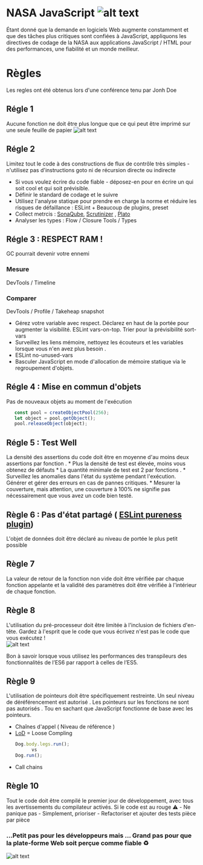 
# NASA JavaScript     ![alt text](https://www.nasa.gov/sites/all/themes/custom/nasatwo/images/nasa-logo.svg)
  Étant donné que la demande en logiciels Web augmente constamment et que des tâches plus critiques sont confiées à JavaScript, appliquons les directives de codage de la NASA aux applications JavaScript / HTML pour des performances, une fiabilité et un monde meilleur.

# Règles
  Les regles ont été obtenus lors d'une conférence tenu par Jonh Doe
  ## Régle 1
   Aucune fonction ne doit être plus longue que ce qui peut être imprimé sur une seule feuille de papier
     ![alt text](https://media.makeameme.org/created/papers-papers-everywhere-89ovrp.jpg)
  
  ## Régle 2
  Limitez tout le code à des constructions de flux de contrôle très simples - n'utilisez pas d'instructions goto ni de récursion directe ou indirecte
  * Si vous voulez écrire du code fiable - déposez-en pour en écrire un qui soit cool et qui soit prévisible.
  * Définir le standard de codage et le suivre
  * Utilisez l'analyse statique pour prendre en charge la norme et réduire les risques de défaillance : ESLint + Beaucoup de plugins, preset
  * Collect metrcis : [SonaQube](https://www.sonarqube.org/), [Scrutinizer](https://scrutinizer-ci.com/) , [Plato](https://github.com/es-analysis/plato)
  * Analyser les types : Flow / Closure Tools / Types
  
  ## Régle 3 : RESPECT RAM ! 
   GC pourrait devenir votre ennemi
   ### Mesure
   DevTools / Timeline
   ### Comparer
   DevTools / Profile / Takeheap snapshot
   
   * Gérez votre variable avec respect. Déclarez en haut de la portée pour augmenter la visibilité. ESLint vars-on-top. Trier pour la prévisibilité sort-vars
   *  Surveillez les liens mémoire, nettoyez les écouteurs et les variables lorsque vous n'en avez plus besoin .
   * ESLint no-unused-vars
   *  Basculer JavaScript en mode d'allocation de mémoire statique via le regroupement d'objets.
   
   ## Régle 4 : Mise en commun d'objets
   Pas de nouveaux objets au moment de l'exécution    
   ```javaScript
      const pool = createObjectPool(256);
      let object = pool.getObject();
      pool.releaseObject(object);
   ```
   ## Régle 5 : Test Well
   La densité des assertions du code doit être en moyenne d'au moins deux assertions par fonction . 
    * Plus la densité de test est élevée, moins vous obtenez de défauts
    * La quantité minimale de test est 2 par fonctions .
    * Surveillez les anomalies dans l'état du système pendant l'exécution. Générer et gérer des erreurs en cas de pannes critiques.
    * Mesurer la couverture, mais attention, une couverture à 100% ne signifie pas nécessairement que vous avez un code bien testé.
    
  ## Règle 6 : Pas d'état partagé ( [ESLint pureness plugin](https://github.com/rom-melnyk/eslint-plugin-pureness))
   L'objet de données doit être déclaré au niveau de portée le plus petit possible
   
  ## Règle 7
   La valeur de retour de la fonction non vide doit être vérifiée par chaque fonction appelante et la validité des paramètres doit être vérifiée à l'intérieur de chaque fonction.
   
  ## Règle 8 
   L'utilisation du pré-processeur doit être limitée à l'inclusion de fichiers d'en-tête. Gardez à l'esprit que le code que vous écrivez n'est pas le code que vous exécutez !  
![alt text](https://media.giphy.com/media/d3mlE7uhX8KFgEmY/giphy.gif)

Bon à savoir lorsque vous utilisez les performances des transpileurs des fonctionnalités de l’ES6 par rapport à celles de l’ES5.
  ## Règle 9 
 L'utilisation de pointeurs doit être spécifiquement restreinte. Un seul niveau de déréférencement est autorisé .   Les pointeurs sur les fonctions ne sont pas autorisés . Tou en sachant que JavaScript fonctionne de base avec les pointeurs.
 * Chaînes d'appel ( Niveau de référence )
 * [LoD](https://en.wikipedia.org/wiki/Level_of_detail) = Loose Compling
      ```javaScript
      Dog.body.legs.run();
            vs
      Dog.run();
   ```
 * Call chains
 ## Règle 10
  Tout le code doit être compilé le premier jour de développement, avec tous les avertissements du compilateur activés.
    Si le code est au rouge ⚠️
     - Ne panique pas
     - Simplement, prioriser
     - Refactoriser et ajouter des tests pièce par pièce


 ### ...Petit pas pour les développeurs mais ... Grand pas pour que la plate-forme Web soit perçue comme fiable ♻️
 ![alt text](https://img.purch.com/w/660/aHR0cDovL3d3dy5zcGFjZS5jb20vaW1hZ2VzL2kvMDAwLzA3Ny85NDgvb3JpZ2luYWwvbW9vbi1sYW5kaW5nLmpwZw==)
  
 

